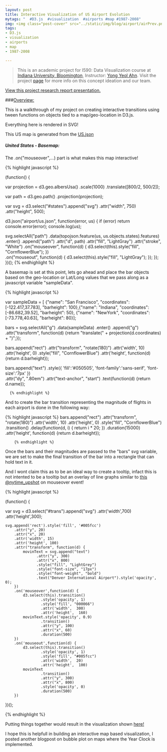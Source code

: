 ```yaml
---
layout: post
title: Interactive Visualization of US Airport Evolution
mytags: "  #D3.js  #visualization  #airports #map #1987-2008"
img: <img class="post-cover" src="../static/img/blog/airport/airPrev.png"  border="5" alt="Responsive image">
tags:
- D3.js
- visualization
- airports
- map
- 1987-2008

---
```


<style>.container {
  width: auto;
  max-width: 1060px;
  text-align: center;

}
</style>

<div id="us_states">
</div>
<script src="//code.jquery.com/jquery-2.0.0.js"></script>
<script src="//d3js.org/d3.v3.min.js"></script>
<script src="//d3js.org/topojson.v1.min.js"></script>
<script src="airport/airport_viz.js"></script>

> This is an academic project for I590: Data Visualization course at [Indiana University, Bloomington](https://www.indiana.edu), Instructor: [Yong Yeol Ahn](http://yongyeol.com). Visit the project [page](http://www.santhoshfiddle.com/geoSample/index.html) for more info on this concept ideation and our team. 

<div class="myNote"></div>

<div class="divider"></div>
<a href="../research/Airport-evolution-Project.pdf">View this project research report presentation. </a>

###[Overview:]()

This is a walkthrough of my project on creating interactive transitions using tween functions on objects tied to a map/geo-location in D3.js.

Everything here is rendered in SVG! 

This US map is generated from the [US.json](../geoSample/us.json)

<!-- Check my blog titled ["Basemaps with d3.js"]() for how the US map is generated with TopoJSON and many other ways of representing cartograms.  -->

<div class="divider"></div>

<div class="divider"></div>

<h5>United States - Basemap:</h5>

<div id="states">
<script type="text/javascript">
(function() {

var projection = d3.geo.albersUsa()
    .scale(1000)
    .translate([800/2, 500/2]);

var path = d3.geo.path()
    .projection(projection);

var svg = d3.select("#states").append("svg")
    .attr("width", 750)
    .attr("height", 500);

d3.json("airport/us.json", function(error, us) {
  if (error) return console.error(error);
  console.log(us);

  svg.selectAll("path")
     .data(topojson.feature(us, us.objects.states).features)
      .enter()
      .append("path")
      .attr("d", path)
      .attr("fill", "LightGray")
      .attr("stroke", "White")
      .on("mouseover", function(d) {
          d3.select(this).style("fill", "CornflowerBlue");
          })                  
      .on("mouseout", function(d) {
           d3.select(this).style("fill", "LightGray");
          });

});


})();
</script>
</div>

The .on("mouseover",...) part is what makes this map interactive!

{% highlight javascript %}

(function() {

var projection = d3.geo.albersUsa()
    .scale(1000)
    .translate([800/2, 500/2]);

var path = d3.geo.path()
    .projection(projection);

var svg = d3.select("#states").append("svg")
    .attr("width", 750)
    .attr("height", 500);

d3.json("airport/us.json", function(error, us) {
  if (error) return console.error(error);
  console.log(us);

  svg.selectAll("path")
     .data(topojson.feature(us, us.objects.states).features)
      .enter()
      .append("path")
      .attr("d", path)
      .attr("fill", "LightGray")
      .attr("stroke", "White")
      .on("mouseover", function(d) {
          d3.select(this).style("fill", "CornflowerBlue");
          })                  
      .on("mouseout", function(d) {
           d3.select(this).style("fill", "LightGray");
          });
});
})();
{% endhighlight %}
<div class="divider"></div>


<div class="divider"></div>


A basemap is set at this point, lets go ahead and place the bar objects based on the geo-location or Lat/Long values that we pass along as a javascript variable "sampleData". 



<div id="unitedstates">
<script type="text/javascript">
(function() {

var projection = d3.geo.albersUsa()
    .scale(1000)
    .translate([800/2, 500/2]);


var path = d3.geo.path()
    .projection(projection);

var svg = d3.select("#unitedstates").append("svg")
    .attr("width", 750)
    .attr("height", 500);

d3.json("airport/us.json", function(error, us) {
  if (error) return console.error(error);
  console.log(us);

  svg.selectAll("path")
     .data(topojson.feature(us, us.objects.states).features)
      .enter()
      .append("path")
      .attr("d", path)
      .attr("fill", "LightGray")
      .attr("stroke", "White");



var  sampleData = [ {"name": "San Francisco", "coordinates": [-122.417,37.783], "barheight": 100},
            {"name": "Indiana", "coordinates": [-86.682,39.52], "barheight": 50},
            {"name": "NewYork", "coordinates": [-73.778,40.63], "barheight": 80}              
            ];

  bars = svg.selectAll("g")
    .data(sampleData)
    .enter()
    .append("g")
    .attr("transform", function(d) {return "translate(" + projection(d.coordinates) + ")";});
    
    bars.append("rect")
    .attr("transform", "rotate(180)")
    .attr('width', 10)
    .attr('height',  0)
    .style("fill", "CornflowerBlue")
    .attr('height',  function(d) {return d.barheight});

      bars.append("text")
      .style({
        'fill':'#050505',
        'font-family':'sans-serif',
        'font-size':'7px'
      })  
      .attr("dy", ".80em")
    .attr("text-anchor", "start") 
    .text(function(d) {return d.name});


  });


})();
</script>
</div>



{% highlight javascript %}

  var  sampleData = [ {"name": "San Francisco", "coordinates": [-122.417,37.783], "barheight": 100},{"name": "Indiana", "coordinates": [-86.682,39.52], "barheight": 50}, {"name": "NewYork", "coordinates": [-73.778,40.63], "barheight": 80}];

  bars = svg.selectAll("g")
    .data(sampleData)
    .enter()
    .append("g")
    .attr("transform", function(d) {return "translate(" + projection(d.coordinates) + ")";});
    
  bars.append("rect")
    .attr("transform", "rotate(180)")
    .attr('width', 10)
    .attr('height',  0)
    .style("fill", "CornflowerBlue")
    .attr('height',  function(d) {return d.barheight});

  bars.append("text")
    .style({
       'fill':'#050505',
       'font-family':'sans-serif',
       'font-size':'7px'
      })  
    .attr("dy", ".80em")
    .attr("text-anchor", "start") 
    .text(function(d) {return d.name});

      {% endhighlight %}

<div class="divider"></div>

And to create the bar transition representing the magnitude of flights in each airport is done in the following way:

{% highlight javascript %}
bars.append("rect")
    .attr("transform", "rotate(180)")
    .attr('width', 10)
    .attr('height',  0)
    .style("fill", "CornflowerBlue")
    .transition()
    .delay(function(d, i) {
          return i * 20;
      })
      .duration(15000)
      .attr('height',  function(d) {return d.barheight});

        {% endhighlight %}
<div class="divider"></div>
Once the bars and their magnitudes are passed to the "bars" svg variable, we are set to make the final transition of the bar into a rectangle that can hold text in it. 

And I wont claim this as to be an ideal way to create a tooltip, infact this is not intented to be a tooltip but an overlay of line graphs similar to [this @nytime_upshot](http://www.nytimes.com/interactive/2014/06/05/upshot/how-the-recession-reshaped-the-economy-in-255-charts.html) on mouseover event! 

<div id="trans">
<script type="text/javascript">
(function() {
var border=1;
var bordercolor='black';

var svg = d3.select("#trans").append("svg")
	.attr('border', border)
    .attr('width',740)
	.attr('height',300);

var borderPath = svg.append("rect")
       			.attr("x", 0)
       			.attr("y", 0)
       			.attr("height", 300)
       			.attr("width", 740)
       			.style("stroke", bordercolor)
       			.style("fill", "none")
       			.style("stroke-width", border);


	svg.append('rect').style('fill', '#005fcc')
	    .attr("y", 20)
		.attr("x", 20)
        .attr('width', 15)
        .attr('height', 100)
        .attr("transform", function(d) {
        	movinText = svg.append("text")
			      .attr("y", 300)
			      .attr("x", 800)
			      .style("fill", "LightGrey")
			      .style("font-size", "17px")
			      .style("font-weight", "bold")
			      .text("Denver International Airport").style('opacity', 0);
        })
        .on('mouseover',function(d) {
		    d3.select(this).transition()
		            .style('opacity', 1)
		            .style('fill', "000066")
		            .attr('width',  300)
		            .attr('height',  160)
		    movinText.style('opacity', 0.9)
                    .transition()
                    .attr("y", 100)
                    .attr("x", 60)
                    .duration(500)
        })
        .on('mouseout',function(d) {
		    d3.select(this).transition()
		            .style('opacity', 1)
		            .style('fill', "#005fcc")
		            .attr('width',  20)
		            .attr('height',  100)
		    movinText
                    .transition()
                    .attr("y", 300)
                    .attr("x", 800)
                    .style('opacity', 0)
                    .duration(500)
        })
        
        

})();
</script>
</div>


{% highlight javascript %}


(function() {

var svg = d3.select("#trans").append("svg")
    .attr('width',700)
	.attr('height',300);

	svg.append('rect').style('fill', '#005fcc')
	    .attr("y", 20)
		.attr("x", 20)
        .attr('width', 15)
        .attr('height', 100)
        .attr("transform", function(d) {
        	movinText = svg.append("text")
			      .attr("y", 300)
			      .attr("x", 800)
			      .style("fill", "LightGrey")
			      .style("font-size", "17px")
			      .style("font-weight", "bold")
			      .text("Denver International Airport").style('opacity', 0);
        })
        .on('mouseover',function(d) {
		    d3.select(this).transition()
		            .style('opacity', 1)
		            .style('fill', "000066")
		            .attr('width',  300)
		            .attr('height',  160)
		    movinText.style('opacity', 0.9)
                    .transition()
                    .attr("y", 100)
                    .attr("x", 60)
                    .duration(500)
        })
        .on('mouseout',function(d) {
		    d3.select(this).transition()
		            .style('opacity', 1)
		            .style('fill', "#005fcc")
		            .attr('width',  20)
		            .attr('height',  100)
		    movinText
                    .transition()
                    .attr("y", 300)
                    .attr("x", 800)
                    .style('opacity', 0)
                    .duration(500)
        })
        
        

})();

{% endhighlight %}
<div class="divider"></div>

Putting things together would result in the visualization shown [here!](http://www.santhoshfiddle.com/geoSample/index.html) 

I hope this is helpfull in building an interactive map based visualization, I posted another blogpost on bubble plot on maps where the Year Clock is implemented. 